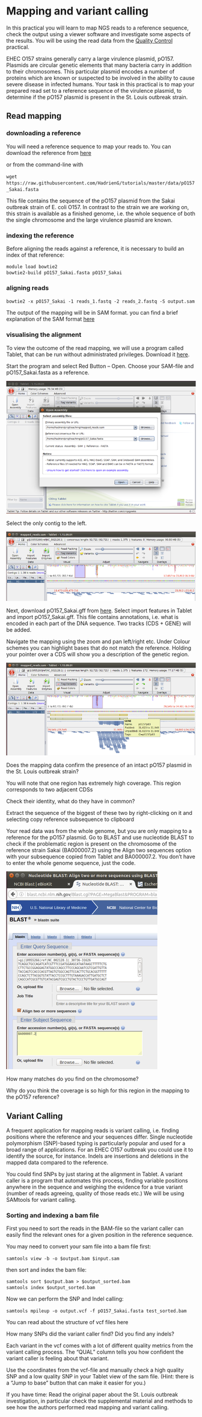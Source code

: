 # Mapping and variant calling

In this practical you will learn to map NGS reads to a reference sequence, check the output using a viewer software and investigate some aspects of the results. You will be using the read data from the [Quality Control](qc.md) practical.

EHEC O157 strains generally carry a large virulence plasmid, pO157. Plasmids are circular genetic elements that many bacteria carry in addition to their chromosomes. This particular plasmid encodes a number of proteins which are known or suspected to be involved in the ability to cause severe disease in infected humans. Your task in this practical is to map your prepared read set to a reference sequence of the virulence plasmid, to determine if the pO157 plasmid is present in the St. Louis outbreak strain.

## Read mapping

### downloading a reference

You will need a reference sequence to map your reads to. You can download the reference from [here](data/pO157_Sakai.fasta)

or from the command-line with

`wget https://raw.githubusercontent.com/HadrienG/tutorials/master/data/pO157_Sakai.fasta`

This file contains the sequence of the pO157 plasmid from the Sakai outbreak strain of E. coli O157. In contrast to the strain we are working on, this strain is available as a finished genome, i.e. the whole sequence of both the single chromosome and the large virulence plasmid are known.

### indexing the reference

Before aligning the reads against a reference, it is necessary to build an index of that reference:

```
module load bowtie2
bowtie2-build pO157_Sakai.fasta pO157_Sakai
```

### aligning reads

`bowtie2 -x pO157_Sakai -1 reads_1.fastq -2 reads_2.fastq -S output.sam`

The output of the mapping will be in SAM format. you can find a brief explanation of the SAM format [here](files_formats.md)

### visualising the alignment

To view the outcome of the read mapping, we will use a program called Tablet, that can be run without administrated privileges. Download it [here](https://ics.hutton.ac.uk/tablet/).

Start the program and select Red Button – Open. Choose your SAM-file and pO157_Sakai.fasta as a reference.

![tablet1](images/tablet1.png)

Select the only contig to the left.

![tablet2](images/tablet2.png)

Next, download pO157_Sakai.gff from [here](data/pO157_Sakai.gff). Select import features in Tablet and import pO157_Sakai.gff. This file contains annotations, i.e. what is encoded in each part of the DNA sequence. Two tracks (CDS + GENE) will be added.

Navigate the mapping using the zoom and pan left/right etc. Under Colour schemes you can highlight bases that do not match the reference. Holding your pointer over a CDS will show you a description of the genetic region.

![tablet3](images/tablet3.png)

Does the mapping data confirm the presence of an intact pO157 plasmid in the St. Louis outbreak strain?

You will note that one region has extremely high coverage. This region corresponds to two adjacent CDSs

Check their identity, what do they have in common?

Extract the sequence of the biggest of these two by right-clicking on it and selecting copy reference subsequence to clipboard

Your read data was from the whole genome, but you are only mapping to a reference for the pO157 plasmid. Go to BLAST and use nucleotide BLAST to check if the problematic region is present on the chromosome of the reference strain Sakai (BA000007.2) using the Align two sequences option with your subsequence copied from Tablet and BA000007.2. You don’t have to enter the whole genome sequence, just the code.

![blast1](images/blast1.png)

How many matches do you find on the chromosome?

Why do you think the coverage is so high for this region in the mapping to the pO157 reference?

## Variant Calling

A frequent application for mapping reads is variant calling, i.e. finding positions where the reference and your sequences differ. Single nucleotide polymorphism (SNP)-based typing is particularly popular and used for a broad range of applications. For an EHEC O157 outbreak you could use it to identify the source, for instance. Indels are insertions and deletions in the mapped data compared to the reference.

You could find SNPs by just staring at the alignment in Tablet. A variant caller is a program that automates this process, finding variable positions anywhere in the sequence and weighing the evidence for a true variant (number of reads agreeing, quality of those reads etc.) We will be using SAMtools for variant calling.

### Sorting and indexing a bam file

First you need to sort the reads in the BAM-file so the variant caller can easily find the relevant ones for a given position in the reference sequence.

You may need to convert your sam file into a bam file first:

`samtools view -b -o $output.bam $input.sam`

then sort and index the bam file:

```
samtools sort $output.bam > $output_sorted.bam
samtools index $output_sorted.bam
```

Now we can perform the SNP and Indel calling:

`samtools mpileup -o output.vcf -f pO157_Sakai.fasta test_sorted.bam`

You can read about the structure of vcf files here

How many SNPs did the variant caller find? Did you find any indels?

Each variant in the vcf comes with a lot of different quality metrics from the variant calling process. The “QUAL” column tells you how confident the variant caller is feeling about that variant.

Use the coordinates from the vcf-file and manually check a high quality SNP and a low quality SNP in your Tablet view of the sam file. (Hint: there is a “Jump to base” button that can make it easier for you.)

If you have time:
Read the original paper about the St. Louis outbreak investigation, in particular check the supplemental material and methods to see how the authors performed read mapping and variant calling.
